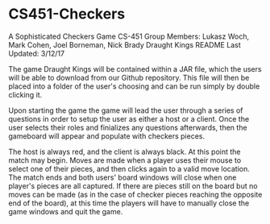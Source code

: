 # CS451-Checkers
A Sophisticated Checkers Game
CS-451 Group Members: Lukasz Woch, Mark Cohen, Joel Borneman, Nick Brady
Draught Kings README
Last Updated: 3/12/17



The game Draught Kings will be contained within a JAR file, which the users will be able to download from our Github repository.
This file will then be placed into a folder of the user's choosing and can be run simply by double clicking it.

Upon starting the game the game will lead the user through a series of questions in order to setup the user as either a host or a client.
Once the user selects their roles and finializes any questions afterwards, then the gameboard will appear and populate with checkers pieces.

The host is always red, and the client is always black. At this point the match may begin.
Moves are made when a player uses their mouse to select one of their pieces, and then clicks again to a valid move location.
The match ends and both users' board windows will close when one player's pieces are all captured.
If there are pieces still on the board but no moves can be made (as in the case of checker pieces reaching the opposite end of the board),
at this time the players will have to manually close the game windows and quit the game.
